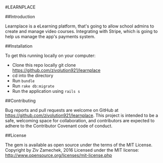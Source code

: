 #LEARNPLACE

##Introduction

Learnplace is a eLearning platform, that's going to allow school admins to create and manage video courses. Integrating with Stripe, which is going to help us manage the app's payments system.

##Installation

To get this running locally on your computer:
- Clone this repo locally git clone https://github.com/zivolution921/learnplace
- cd into the directory
- Run `bundle`
- Run `rake db:migrate`
- Run the application using `rails s`


##Contributing

Bug reports and pull requests are welcome on GitHub at https://github.com/zivolution921/learnplace. This project is intended to be a safe, welcoming space for collaboration, and contributors are expected to adhere to the Contributor Covenant code of conduct.


##License

The gem is available as open source under the terms of the MIT License. Copyright by Ziv Zamechek, 2016 Licensed under the MIT license: http://www.opensource.org/licenses/mit-license.php










